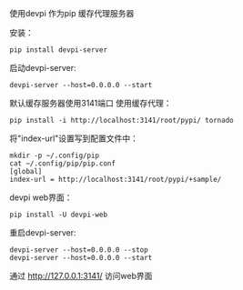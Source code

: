 使用devpi 作为pip 缓存代理服务器

安装：
```
pip install devpi-server
```  

启动devpi-server:
```
devpi-server --host=0.0.0.0 --start 
```  

默认缓存服务器使用3141端口
使用缓存代理：
```
pip install -i http://localhost:3141/root/pypi/ tornado
```  
将"index-url"设置写到配置文件中：
```
mkdir -p ~/.config/pip
cat ~/.config/pip/pip.conf
[global]
index-url = http://localhost:3141/root/pypi/+sample/
```  

devpi web界面：
```
pip install -U devpi-web
```  

重启devpi-server:
```
devpi-server --host=0.0.0.0 --stop 
devpi-server --host=0.0.0.0 --start 
```  

通过 http://127.0.0.1:3141/ 访问web界面
